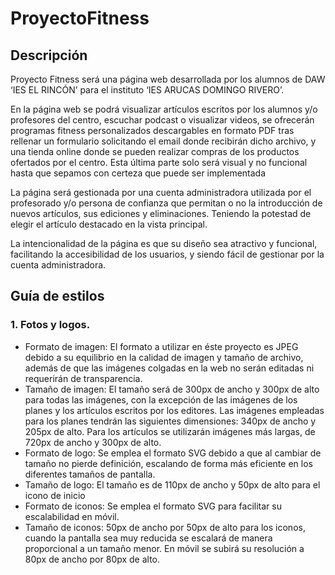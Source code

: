 # ProyectoFitness

## Descripción
Proyecto Fitness será una página web desarrollada por los alumnos de DAW ‘IES EL RINCÓN’ para el instituto ‘IES ARUCAS DOMINGO RIVERO’.

En la página web se podrá visualizar artículos escritos por los alumnos y/o profesores del centro, escuchar podcast o visualizar videos, se ofrecerán programas fitness personalizados descargables en formato PDF tras rellenar un formulario solicitando el email donde recibirán dicho archivo,  y una tienda online donde se pueden realizar compras de los productos ofertados por el centro. Esta última parte solo será visual y no funcional hasta que sepamos con certeza que puede ser implementada

La página será gestionada por una cuenta administradora utilizada por el profesorado y/o persona de confianza que permitan o no la introducción de nuevos artículos, sus ediciones y eliminaciones. Teniendo la potestad de elegir el artículo destacado en la vista principal.

La intencionalidad de la página es que su diseño sea atractivo y funcional, facilitando la accesibilidad de los usuarios, y siendo fácil de gestionar por la cuenta administradora.

## Guía de estilos
### 1. Fotos y logos.
- Formato de imagen:  El formato a utilizar en éste proyecto es JPEG debido a su equilibrio en la calidad de imagen y tamaño de archivo, además de que las imágenes colgadas en la web no serán editadas ni requerirán de transparencia.
- Tamaño de imagen: El tamaño será de 300px de ancho y 300px de alto para todas las imágenes, con la excepción de las imágenes de los planes y los artículos escritos por los editores.
Las imágenes empleadas para los planes tendrán las siguientes dimensiones: 340px de ancho y 205px de alto.
Para los artículos se utilizarán imágenes más largas, de 720px de ancho y 300px de alto.
- Formato de logo: Se emplea el formato SVG debido a que al cambiar de tamaño no pierde definición, escalando de forma más eficiente en los diferentes tamaños de pantalla.
- Tamaño de logo: El tamaño es de 110px de ancho y 50px de alto para el icono de inicio
- Formato de iconos: Se emplea el formato SVG para facilitar su escalabilidad en móvil.
- Tamaño de iconos: 50px de ancho por 50px de alto para los iconos, cuando la pantalla sea muy reducida se escalará de manera proporcional a un tamaño menor. En móvil se subirá su resolución a 80px de ancho por 80px de alto.


